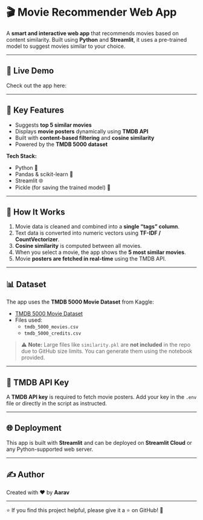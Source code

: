 # 🎬 Movie Recommender Web App

A **smart and interactive web app** that recommends movies based on content similarity. Built using **Python** and **Streamlit**, it uses a pre-trained model to suggest movies similar to your choice.

---

## 🚀 Live Demo

Check out the app here:  
<!-- 🔗 [Insert your Streamlit app link here] -->

---

## 📌 Key Features

- Suggests **top 5 similar movies**  
- Displays **movie posters** dynamically using **TMDB API**  
- Built with **content-based filtering** and **cosine similarity**  
- Powered by the **TMDB 5000 dataset**  

**Tech Stack:**  
- Python 🐍  
- Pandas & scikit-learn 🧠  
- Streamlit 🌐  
- Pickle (for saving the trained model) 🧵  

---

## 🧠 How It Works

1. Movie data is cleaned and combined into a **single “tags” column**.  
2. Text data is converted into numeric vectors using **TF-IDF / CountVectorizer**.  
3. **Cosine similarity** is computed between all movies.  
4. When you select a movie, the app shows the **5 most similar movies**.  
5. Movie **posters are fetched in real-time** using the TMDB API.  

---

## 📊 Dataset

The app uses the **TMDB 5000 Movie Dataset** from Kaggle:  

- [TMDB 5000 Movie Dataset](https://www.kaggle.com/datasets/tmdb/tmdb-movie-metadata)  
- Files used:  
  - `tmdb_5000_movies.csv`  
  - `tmdb_5000_credits.csv`  

> ⚠️ **Note:** Large files like `similarity.pkl` are **not included** in the repo due to GitHub size limits. You can generate them using the notebook provided.  

---

## 🔑 TMDB API Key

A **TMDB API key** is required to fetch movie posters. Add your key in the `.env` file or directly in the script as instructed.  

---

## 🌐 Deployment

This app is built with **Streamlit** and can be deployed on **Streamlit Cloud** or any Python-supported web server.  

---

## ✍️ Author

Created with ❤️ by **Aarav**  

---

⭐ If you find this project helpful, please give it a ⭐ on GitHub! 🙌
